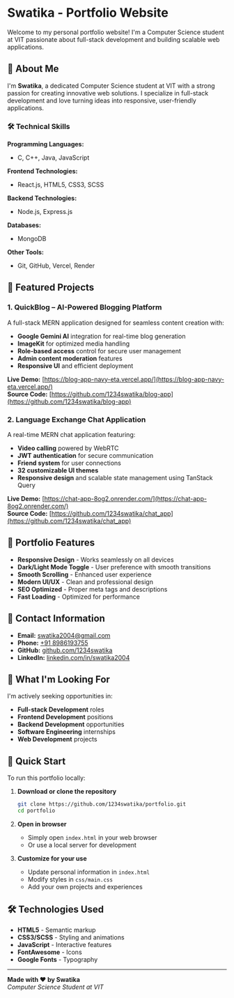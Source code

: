 # Swatika - Portfolio Website

Welcome to my personal portfolio website! I'm a Computer Science student at VIT passionate about full-stack development and building scalable web applications.

## 🚀 About Me

I'm **Swatika**, a dedicated Computer Science student at VIT with a strong passion for creating innovative web solutions. I specialize in full-stack development and love turning ideas into responsive, user-friendly applications.

### 🛠️ Technical Skills

**Programming Languages:**
- C, C++, Java, JavaScript

**Frontend Technologies:**
- React.js, HTML5, CSS3, SCSS

**Backend Technologies:**
- Node.js, Express.js

**Databases:**
- MongoDB

**Other Tools:**
- Git, GitHub, Vercel, Render

## 💼 Featured Projects

### 1. QuickBlog – AI-Powered Blogging Platform
A full-stack MERN application designed for seamless content creation with:
- **Google Gemini AI** integration for real-time blog generation
- **ImageKit** for optimized media handling
- **Role-based access** control for secure user management
- **Admin content moderation** features
- **Responsive UI** and efficient deployment

**Live Demo:** [https://blog-app-navy-eta.vercel.app/](https://blog-app-navy-eta.vercel.app/)  
**Source Code:** [https://github.com/1234swatika/blog-app](https://github.com/1234swatika/blog-app)

### 2. Language Exchange Chat Application
A real-time MERN chat application featuring:
- **Video calling** powered by WebRTC
- **JWT authentication** for secure communication
- **Friend system** for user connections
- **32 customizable UI themes**
- **Responsive design** and scalable state management using TanStack Query

**Live Demo:** [https://chat-app-8og2.onrender.com/](https://chat-app-8og2.onrender.com/)  
**Source Code:** [https://github.com/1234swatika/chat_app](https://github.com/1234swatika/chat_app)

## 🌟 Portfolio Features

- **Responsive Design** - Works seamlessly on all devices
- **Dark/Light Mode Toggle** - User preference with smooth transitions
- **Smooth Scrolling** - Enhanced user experience
- **Modern UI/UX** - Clean and professional design
- **SEO Optimized** - Proper meta tags and descriptions
- **Fast Loading** - Optimized for performance

## 📱 Contact Information

- **Email:** [swatika2004@gmail.com](mailto:swatika2004@gmail.com)
- **Phone:** [+91 8986193755](tel:8986193755)
- **GitHub:** [github.com/1234swatika](https://github.com/1234swatika)
- **LinkedIn:** [linkedin.com/in/swatika2004](https://www.linkedin.com/in/swatika2004/)

## 🎯 What I'm Looking For

I'm actively seeking opportunities in:
- **Full-stack Development** roles
- **Frontend Development** positions
- **Backend Development** opportunities
- **Software Engineering** internships
- **Web Development** projects

## 🚀 Quick Start

To run this portfolio locally:

1. **Download or clone the repository**
   ```bash
   git clone https://github.com/1234swatika/portfolio.git
   cd portfolio
   ```

2. **Open in browser**
   - Simply open `index.html` in your web browser
   - Or use a local server for development

3. **Customize for your use**
   - Update personal information in `index.html`
   - Modify styles in `css/main.css`
   - Add your own projects and experiences

## 🛠️ Technologies Used

- **HTML5** - Semantic markup
- **CSS3/SCSS** - Styling and animations
- **JavaScript** - Interactive features
- **FontAwesome** - Icons
- **Google Fonts** - Typography

---

**Made with ❤️ by Swatika**  
*Computer Science Student at VIT*
